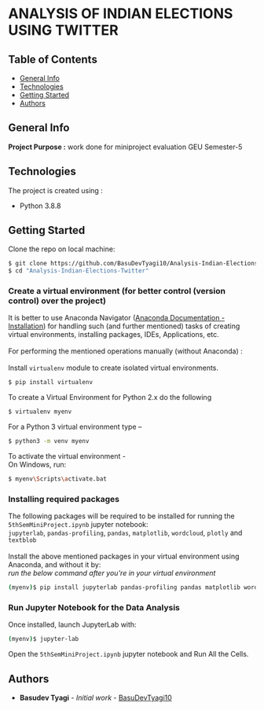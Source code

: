 # ANALYSIS OF INDIAN ELECTIONS USING TWITTER

## Table of Contents  
- [General Info](#general-info)
- [Technologies](#technologies)
- [Getting Started](#getting-started)
- [Authors](#authors)

## General Info
**Project Purpose :** work done for miniproject evaluation GEU Semester-5

## Technologies
The project is created using :
* Python 3.8.8

## Getting Started
Clone the repo on local machine:
```sh
$ git clone https://github.com/BasuDevTyagi10/Analysis-Indian-Elections-Twitter.git
$ cd "Analysis-Indian-Elections-Twitter"
```
### Create a virtual environment (for better control (version control) over the project)
It is better to use Anaconda Navigator ([Anaconda Documentation - Installation](https://docs.anaconda.com/anaconda/install/)) for handling such (and further mentioned) tasks of creating virtual environments, installing packages, IDEs, Applications, etc.
<br>
<br>For performing the mentioned operations manually (without Anaconda) :
<br><br>Install ```virtualenv``` module to create isolated virtual environments.
```sh
$ pip install virtualenv
```
To create a Virtual Environment for Python 2.x do the following
```sh
$ virtualenv myenv
```
For a Python 3 virtual environment type –
```sh
$ python3 -m venv myenv
```
To activate the virtual environment -
<br>On Windows, run:
```sh
$ myenv\Scripts\activate.bat
```

### Installing required packages
The following packages will be required to be installed for running the ```5thSemMiniProject.ipynb``` jupyter notebook:
<br>```jupyterlab```, ```pandas-profiling```, ```pandas```, ```matplotlib```, ```wordcloud```, ```plotly``` and ```textblob```
<br><br>Install the above mentioned packages in your virtual environment using Anaconda, and without it by:
<br>_run the below command after you're in your virtual environment_
```sh
(myenv)$ pip install jupyterlab pandas-profiling pandas matplotlib wordcloud plotly textblob
```

### Run Jupyter Notebook for the Data Analysis
Once installed, launch JupyterLab with:
```sh
(myenv)$ jupyter-lab
```
Open the ```5thSemMiniProject.ipynb``` jupyter notebook and Run All the Cells.

## Authors

-   **Basudev Tyagi** - _Initial work_ - [BasuDevTyagi10](https://github.com/BasuDevTyagi10)
